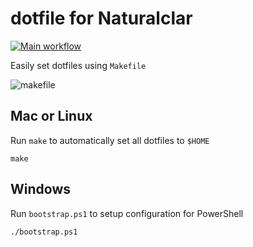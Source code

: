 # dotfile for Naturalclar

[![Main workflow][mainworkflowbadge]][githubactions]

Easily set dotfiles using `Makefile`

![makefile](https://user-images.githubusercontent.com/6936373/63206028-6458d600-c0e8-11e9-8f6f-64ad969c5280.png)

[mainworkflowbadge]: https://github.com/Naturalclar/dotfiles/workflows/Main%20workflow/badge.svg
[githubactions]: https://github.com/Naturalclar/dotfiles/actions

## Mac or Linux

Run `make` to automatically set all dotfiles to `$HOME`

```
make
```

## Windows

Run `bootstrap.ps1` to setup configuration for PowerShell

```
./bootstrap.ps1
```
